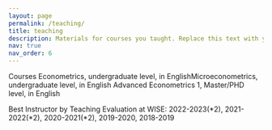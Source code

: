 ```yaml
---
layout: page
permalink: /teaching/
title: teaching
description: Materials for courses you taught. Replace this text with your description.
nav: true
nav_order: 6
---
```


Courses
Econometrics, undergraduate level, in English
​Microeconometrics, undergraduate level, in English
Advanced Econometrics 1, Master/PHD level, in English

Best Instructor by Teaching Evaluation at WISE:
2022-2023(*2), 2021-2022(*2), 2020-2021(*2), 2019-2020, 2018-2019
